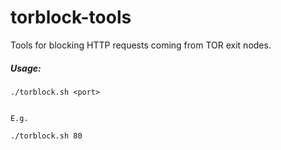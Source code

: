 torblock-tools
==============

Tools for blocking HTTP requests coming from TOR exit nodes.


##### Usage:

```
./torblock.sh <port>


E.g.

./torblock.sh 80
```
